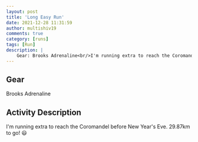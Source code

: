 ```yaml
---
layout: post
title: 'Long Easy Run'
date: 2021-12-28 11:31:59
author: multishiv19
comments: true
category: [runs]
tags: [Run]
description: |
    Gear: Brooks Adrenaline<br/>I'm running extra to reach the Coromandel before New Year's Eve. <br/>29.87km to go! 😃
---
```


## Gear
Brooks Adrenaline

## Activity Description
I'm running extra to reach the Coromandel before New Year's Eve. 
29.87km to go! 😃


<div width='100%' class='strava-embed-placeholder' data-embed-type='activity' data-embed-id='6435897924'></div>
<script src='https://strava-embeds.com/embed.js'></script>
